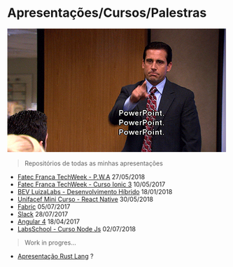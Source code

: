 # Apresentações/Cursos/Palestras

![Power Point!](./.github/apresentacao.gif)

> Repositórios de todas as minhas apresentações

- [Fatec Franca TechWeek - P.W.A](https://github.com/juninmd/apresentacao-pwa) 27/05/2018
- [Fatec Franca TechWeek - Curso Ionic 3](https://github.com/juninmd/Curso-Ionic-3) 10/05/2017
- [BEV LuizaLabs - Desenvolvimento Híbrido](https://github.com/juninmd/apresentacao-desenvolvimento-hibrido) 18/01/2018
- [Unifacef Mini Curso - React Native](https://github.com/juninmd/curso-react-native) 30/05/2018
- [Fabric](https://github.com/juninmd/slide-fabric) 05/07/2017
- [Slack](https://github.com/juninmd/Curso-Slack) 28/07/2017
- [Angular 4](https://github.com/juninmd/Curso-Angular-4) 18/04/2017
- [LabsSchool - Curso Node Js](https://github.com/juninmd/curso-node-js) 02/07/2018

> Work in progres...

- [Apresentação Rust Lang](https://github.com/juninmd/apresentacao-rust-lang) ?
